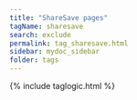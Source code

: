 ```yaml
---
title: "ShareSave pages"
tagName: sharesave
search: exclude
permalink: tag_sharesave.html
sidebar: mydoc_sidebar
folder: tags
---
```

{% include taglogic.html %}


